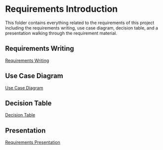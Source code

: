 # Requirements Introduction
This folder contains everything related to the requirements of this project including the requirements writing, use case diagram, decision table, and a presentation walking through the requirement material.
## Requirements Writing 
[Requirements Writing](RequirementsFinal.md)
## Use Case Diagram
[Use Case Diagram](UMLDiagram.png)
## Decision Table
[Decision Table](DecisionTable.md)
## Presentation
[Requirements Presentation]()
